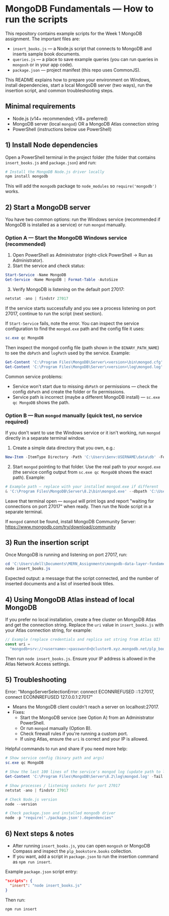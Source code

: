 # MongoDB Fundamentals — How to run the scripts

This repository contains example scripts for the Week 1 MongoDB assignment. The important files are:

- `insert_books.js` — a Node.js script that connects to MongoDB and inserts sample book documents.
- `queries.js` — a place to save example queries (you can run queries in `mongosh` or in your app code).
- `package.json` — project manifest (this repo uses CommonJS).

This README explains how to prepare your environment on Windows, install dependencies, start a local MongoDB server (two ways), run the insertion script, and common troubleshooting steps.

## Minimal requirements

- Node.js (v14+ recommended; v18+ preferred)
- MongoDB server (local `mongod`) OR a MongoDB Atlas connection string
- PowerShell (instructions below use PowerShell)

## 1) Install Node dependencies

Open a PowerShell terminal in the project folder (the folder that contains `insert_books.js` and `package.json`) and run:

```powershell
# Install the MongoDB Node.js driver locally
npm install mongodb
```

This will add the `mongodb` package to `node_modules` so `require('mongodb')` works.

## 2) Start a MongoDB server

You have two common options: run the Windows service (recommended if MongoDB is installed as a service) or run `mongod` manually.

### Option A — Start the MongoDB Windows service (recommended)

1. Open PowerShell as Administrator (right-click PowerShell → Run as Administrator).
2. Start the service and check status:

```powershell
Start-Service -Name MongoDB
Get-Service -Name MongoDB | Format-Table -AutoSize
```

3. Verify MongoDB is listening on the default port 27017:

```powershell
netstat -ano | findstr 27017
```

If the service starts successfully and you see a process listening on port 27017, continue to run the script (next section).

If `Start-Service` fails, note the error. You can inspect the service configuration to find the `mongod.exe` path and the config file it uses:

```powershell
sc.exe qc MongoDB
```

Then inspect the mongod config file (path shown in the `BINARY_PATH_NAME`) to see the `dbPath` and `logPath` used by the service. Example:

```powershell
Get-Content 'C:\Program Files\MongoDB\Server\<version>\bin\mongod.cfg'
Get-Content 'C:\Program Files\MongoDB\Server\<version>\log\mongod.log' -Tail 100
```

Common service problems:

- Service won't start due to missing `dbPath` or permissions — check the config `dbPath` and create the folder or fix permissions.
- Service path is incorrect (maybe a different MongoDB install) — `sc.exe qc MongoDB` shows the path.

### Option B — Run `mongod` manually (quick test, no service required)

If you don't want to use the Windows service or it isn't working, run `mongod` directly in a separate terminal window.

1. Create a simple data directory that you own, e.g.:

```powershell
New-Item -ItemType Directory -Path 'C:\Users\$env:USERNAME\data\db' -Force
```

2. Start `mongod` pointing to that folder. Use the real path to your `mongod.exe` (the service config output from `sc.exe qc MongoDB` shows the exact path). Example:

```powershell
# Example path — replace with your installed mongod.exe if different
& 'C:\Program Files\MongoDB\Server\8.2\bin\mongod.exe' --dbpath 'C:\Users\dell\data\db'
```

Leave that terminal open — `mongod` will print logs and report "waiting for connections on port 27017" when ready. Then run the Node script in a separate terminal.

If `mongod` cannot be found, install MongoDB Community Server: https://www.mongodb.com/try/download/community

## 3) Run the insertion script

Once MongoDB is running and listening on port 27017, run:

```powershell
cd 'C:\Users\dell\Documents\MERN_Assignments\mongodb-data-layer-fundamentals-and-advanced-techniques-Eunique-star'
node insert_books.js
```

Expected output: a message that the script connected, and the number of inserted documents and a list of inserted book titles.

## 4) Using MongoDB Atlas instead of local MongoDB

If you prefer no local installation, create a free cluster on MongoDB Atlas and get the connection string. Replace the `uri` value in `insert_books.js` with your Atlas connection string, for example:

```js
// Example (replace credentials and replica set string from Atlas UI)
const uri =
  "mongodb+srv://<username>:<password>@cluster0.xyz.mongodb.net/plp_bookstore?retryWrites=true&w=majority";
```

Then run `node insert_books.js`. Ensure your IP address is allowed in the Atlas Network Access settings.

## 5) Troubleshooting

Error: "MongoServerSelectionError: connect ECONNREFUSED ::1:27017, connect ECONNREFUSED 127.0.0.1:27017"

- Means the MongoDB client couldn't reach a server on localhost:27017.
- Fixes:
  - Start the MongoDB service (see Option A) from an Administrator PowerShell.
  - Or run `mongod` manually (Option B).
  - Check firewall rules if you're running a custom port.
  - If using Atlas, ensure the `uri` is correct and your IP is allowed.

Helpful commands to run and share if you need more help:

```powershell
# Show service config (binary path and args)
sc.exe qc MongoDB

# Show the last 100 lines of the service's mongod log (update path to log file shown in config)
Get-Content 'C:\Program Files\MongoDB\Server\8.2\log\mongod.log' -Tail 100

# Show processes / listening sockets for port 27017
netstat -ano | findstr 27017

# Check Node.js version
node --version

# Check package.json and installed mongodb driver
node -p "require('./package.json').dependencies"
```

## 6) Next steps & notes

- After running `insert_books.js`, you can open `mongosh` or MongoDB Compass and inspect the `plp_bookstore.books` collection.
- If you want, add a script in `package.json` to run the insertion command as `npm run insert`.

Example `package.json` script entry:

```json
"scripts": {
  "insert": "node insert_books.js"
}
```

Then run:

```powershell
npm run insert
```
